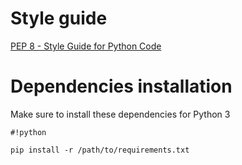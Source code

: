 # Style guide #
[PEP 8 - Style Guide for Python Code](https://www.python.org/dev/peps/pep-0008/ "pep8")

# Dependencies installation #
Make sure to install these dependencies for Python 3
```
#!python

pip install -r /path/to/requirements.txt
```